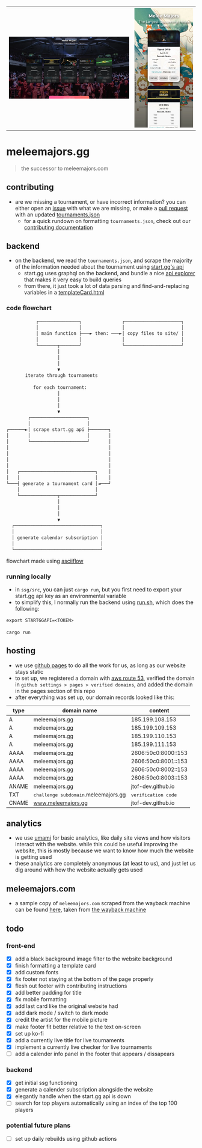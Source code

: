 <table>
    <tr>
        <td><img src="assets/darkModeDesktopView.webp"></td>
        <!-- <td><img src="assets/lightModeDesktopView.webp"></td> -->
        <!-- <td><img src="assets/darkModeMobileView.webp"></td> -->
        <td><img src="assets/lightModeMobileView.webp"></td>
    </tr>
</table>

# meleemajors.gg

> the successor to meleemajors.com

## contributing

- are we missing a tournament, or have incorrect information? you can either open an [issue](https://github.com/jtof-dev/meleemajors.gg/issues) with what we are missing, or make a [pull request](https://github.com/jtof-dev/meleemajors.gg/pulls) with an updated [tournaments.json](ssg/src/tournaments.json)
  - for a quick rundown on formatting `tournaments.json`, check out our [contributing documentation](CONTRIBUTING.md)

## backend

- on the backend, we read the `tournaments.json`, and scrape the majority of the information needed about the tournament using [start.gg's api](https://developer.start.gg/)
  - start.gg uses graphql on the backend, and bundle a nice [api explorer](https://developer.start.gg/explorer) that makes it very easy to build queries
  - from there, it just took a lot of data parsing and find-and-replacing variables in a [templateCard.html](ssg/src/html/templateCard.html)

### code flowchart
```
           ┌───────────────┐               ┌─────────────────────┐
           │               │               │                     │
           │ main function ├───► then: ───►│ copy files to site/ │
           │               │               │                     │
           └───────┬───────┘               └─────────────────────┘
                   │                                              
                   │                                              
                   │                                              
                   ▼                                              
       iterate through tournaments                                
                                                                  
          for each tournament:                                    
                   │                                              
                   │                                              
                   │                                              
                   ▼                                              
        ┌─────────────────────┐                                   
        │                     │                                   
┌──────►│ scrape start.gg api ├───────┐                           
│       │                     │       │                           
│       └─────────────────────┘       │                           
│                                     │                           
│                                     │                           
│                                     │                           
│                                     │                           
│   ┌────────────────────────────┐    │                           
│   │                            │    │                           
└───┤ generate a tournament card │◄───┘                           
    │                            │                                
    └──────────────┬─────────────┘                                
                   │                                              
                   │                                              
                   │                                              
                   ▼                                              
  ┌────────────────────────────────┐                              
  │                                │                              
  │ generate calendar subscription │                              
  │                                │                              
  └────────────────────────────────┘                              
  ```
flowchart made using [asciiflow](https://asciiflow.com)

### running locally

- in `ssg/src`, you can just `cargo run`, but you first need to export your start.gg api key as an environmental variable
- to simplify this, I normally run the backend using [run.sh](ssg/src/sampleRun.sh), which does the following:

```
export STARTGGAPI=<TOKEN>

cargo run
```

## hosting

- we use [github pages](https://pages.github.com) to do all the work for us, as long as our website stays static
- to set up, we registered a domain with [aws route 53](https://aws.amazon.com/route53/), verified the domain in `github settings > pages > verified domains`, and added the domain in the pages section of this repo
- after everything was set up, our domain records looked like this:

| type  | domain name                          | content             |
|-------|--------------------------------------|---------------------|
| A     | meleemajors.gg                       | 185.199.108.153     |
| A     | meleemajors.gg                       | 185.199.109.153     |
| A     | meleemajors.gg                       | 185.199.110.153     |
| A     | meleemajors.gg                       | 185.199.111.153     |
| AAAA  | meleemajors.gg                       | 2606:50c0:8000::153 |
| AAAA  | meleemajors.gg                       | 2606:50c0:8001::153 |
| AAAA  | meleemajors.gg                       | 2606:50c0:8002::153 |
| AAAA  | meleemajors.gg                       | 2606:50c0:8003::153 |
| ANAME | meleemajors.gg                       | jtof-dev.github.io  |
| TXT   | `challenge subdomain`.meleemajors.gg | `verification code` |
| CNAME | www.meleemajors.gg                   | jtof-dev.github.io  |

## analytics

- we use [umami](https://umami.is/) for basic analytics, like daily site views and how visitors interact with the website. while this could be useful improving the website, this is mostly because we want to know how much the website is getting used
- these analytics are completely anonymous (at least to us), and just let us dig around with how the website actually gets used

## meleemajors.com

- a sample copy of `meleemajors.com` scraped from the wayback machine can be found [here](https://github.com/jtof-dev/meleemajors.gg/tree/meleemajors.com), taken from [the wayback machine](https://web.archive.org/web/20221202045414/https://www.meleemajors.com/)

## todo

### front-end
- [x] add a black background image filter to the website background
- [x] finish formatting a template card
- [x] add custom fonts
- [x] fix footer not staying at the bottom of the page properly
- [x] flesh out footer with contributing instructions
- [x] add better padding for title
- [x] fix mobile formatting
- [x] add last card like the original website had
- [x] add dark mode / switch to dark mode
- [x] credit the artist for the mobile picture
- [x] make footer fit better relative to the text on-screen
- [x] set up ko-fi
- [x] add a currently live title for live tournaments
- [x] implement a currently live checker for live tournaments
- [ ] add a calender info panel in the footer that appears / dissapears

### backend
- [x] get initial ssg functioning
- [x] generate a calender subscription alongside the website
- [x] elegantly handle when the start.gg api is down
- [ ] search for top players automatically using an index of the top 100 players

### potential future plans
- [ ] set up daily rebuilds using github actions
